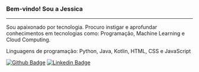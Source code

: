 ### Bem-vindo! Sou a Jessica
-----
Sou apaixonado por tecnologia. Procuro instigar e aprofundar conhecimentos em tecnologias como: Programação, Machine Learning e Cloud Computing.

Linguagens de programação: Python, Java, Kotlin, HTML, CSS e JavaScript

[![Github Badge](https://img.shields.io/badge/-Github-000?style=flat-square&logo=Github&logoColor=white&link=https://github.com/jessicacosta07)](https://github.com/jessicacosta07)
[![Linkedin Badge](https://img.shields.io/badge/-LinkedIn-blue?style=flat-square&logo=Linkedin&logoColor=white&link=https:https://www.linkedin.com/in/jessicosta94/)](https://www.linkedin.com/in/jessicosta94/)





